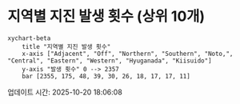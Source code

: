 # 지역별 지진 발생 횟수 (상위 10개)

```mermaid
xychart-beta
    title "지역별 지진 발생 횟수"
    x-axis ["Adjacent", "Off", "Northern", "Southern", "Noto,", "Central", "Eastern", "Western", "Hyuganada", "Kiisuido"]
    y-axis "발생 횟수" 0 --> 2357
    bar [2355, 175, 48, 39, 30, 26, 18, 17, 17, 11]
```

업데이트 시간: 2025-10-20 18:06:08
